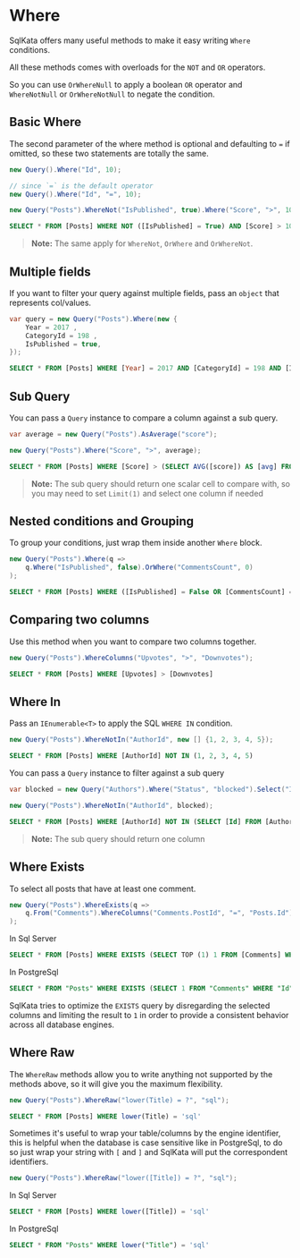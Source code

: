 # Where
SqlKata offers many useful methods to make it easy writing `Where` conditions.

All these methods comes with overloads for the `NOT` and `OR` operators.

So you can use `OrWhereNull` to apply a boolean `OR` operator and `WhereNotNull` or `OrWhereNotNull` to negate the condition.

## Basic Where

The second parameter of the where method is optional and defaulting to `=` if omitted, so these two statements are totally the same.

```cs
new Query().Where("Id", 10);

// since `=` is the default operator
new Query().Where("Id", "=", 10);
```

```cs
new Query("Posts").WhereNot("IsPublished", true).Where("Score", ">", 10);
```

```sql
SELECT * FROM [Posts] WHERE NOT ([IsPublished] = True) AND [Score] > 10
```

> **Note:** The same apply for `WhereNot`, `OrWhere` and `OrWhereNot`.


## Multiple fields
If you want to filter your query against multiple fields, pass an `object` that represents col/values.

```cs
var query = new Query("Posts").Where(new {
    Year = 2017 ,
    CategoryId = 198 ,
    IsPublished = true,
});
```

```sql
SELECT * FROM [Posts] WHERE [Year] = 2017 AND [CategoryId] = 198 AND [IsPublished] = True
```

## Sub Query

You can pass a `Query` instance to compare a column against a sub query.

```cs
var average = new Query("Posts").AsAverage("score");

new Query("Posts").Where("Score", ">", average);
```

```sql
SELECT * FROM [Posts] WHERE [Score] > (SELECT AVG([score]) AS [avg] FROM [Posts])
```

> **Note:** The sub query should return one scalar cell to compare with, so you may need to set `Limit(1)` and select one column if needed


## Nested conditions and Grouping
To group your conditions, just wrap them inside another `Where` block.

```cs
new Query("Posts").Where(q =>
    q.Where("IsPublished", false).OrWhere("CommentsCount", 0)
);
```

```sql
SELECT * FROM [Posts] WHERE ([IsPublished] = False OR [CommentsCount] = 0)
```

## Comparing two columns
Use this method when you want to compare two columns together.

```cs
new Query("Posts").WhereColumns("Upvotes", ">", "Downvotes");
```

```sql
SELECT * FROM [Posts] WHERE [Upvotes] > [Downvotes]
```

## Where In
Pass an `IEnumerable<T>` to apply the SQL `WHERE IN` condition.
```cs
new Query("Posts").WhereNotIn("AuthorId", new [] {1, 2, 3, 4, 5});
```

```sql
SELECT * FROM [Posts] WHERE [AuthorId] NOT IN (1, 2, 3, 4, 5)
```

You can pass a `Query` instance to filter against a sub query

```cs
var blocked = new Query("Authors").Where("Status", "blocked").Select("Id");

new Query("Posts").WhereNotIn("AuthorId", blocked);
```

```sql
SELECT * FROM [Posts] WHERE [AuthorId] NOT IN (SELECT [Id] FROM [Authors] WHERE [Status] = 'blocked')
```

> **Note:** The sub query should return one column

## Where Exists

To select all posts that have at least one comment.

```cs
new Query("Posts").WhereExists(q =>
    q.From("Comments").WhereColumns("Comments.PostId", "=", "Posts.Id")
);
```

In Sql Server
```sql
SELECT * FROM [Posts] WHERE EXISTS (SELECT TOP (1) 1 FROM [Comments] WHERE [Id] = [Posts].[Id])
```

In PostgreSql

```sql
SELECT * FROM "Posts" WHERE EXISTS (SELECT 1 FROM "Comments" WHERE "Id" = "Posts"."Id" LIMIT 1)
```

SqlKata tries to optimize the `EXISTS` query by disregarding the selected columns and limiting the result to `1` in order to provide a consistent behavior across all database engines.


## Where Raw
The `WhereRaw` methods allow you to write anything not supported by the methods above, so it will give you the maximum flexibility.


```cs
new Query("Posts").WhereRaw("lower(Title) = ?", "sql");
```

```sql
SELECT * FROM [Posts] WHERE lower(Title) = 'sql'
```

Sometimes it's useful to wrap your table/columns by the engine identifier, this is helpful when the database is case sensitive like in PostgreSql, to do so just wrap your string with `[` and `]` and SqlKata will put the correspondent identifiers.

```cs
new Query("Posts").WhereRaw("lower([Title]) = ?", "sql");
```

In Sql Server
```sql
SELECT * FROM [Posts] WHERE lower([Title]) = 'sql'
```

In PostgreSql
```sql
SELECT * FROM "Posts" WHERE lower("Title") = 'sql'
```


